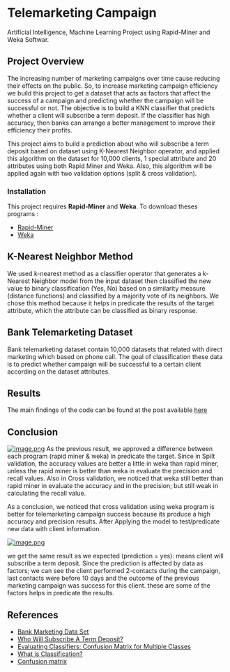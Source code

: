 # Telemarketing Campaign
 Artificial Intelligence, Machine Learning Project using Rapid-Miner and Weka Softwar.

## Project Overview 
The increasing number of marketing campaigns over time cause reducing their effects on the public. So, to increase marketing campaign efficiency we build this project to get a dataset that acts as factors that affect the success of a campaign and predicting whether the campaign will be successful or not.
The objective is to build a KNN classifier that predicts whether a client will subscribe a term deposit. If the classifier has high accuracy, then banks can arrange a better management to improve their efficiency their profits.

This project aims to build a prediction about who will subscribe a term deposit based on dataset using K-Nearest Neighbor operator, and applied this algorithm on the dataset for 10,000 clients, 1 special attribute and 20 attributes using both Rapid Miner and Weka. Also, this algorithm will be applied again with two validation options (split & cross validation).

### Installation 

This project requires **Rapid-Miner** and **Weka**.
To download theses programs :
- [Rapid-Miner](https://my.rapidminer.com/nexus/account/index.html#downloads)
- [Weka](http://www.cs.waikato.ac.nz/ml/weka/downloading.html)
## K-Nearest Neighbor Method
We used k-nearest method as a classifier operator that generates a k-Nearest Neighbor model from the input dataset then classified the new value to binary classification (Yes, No) based on a similarity measure (distance functions) and classified by a majority vote of its neighbors. We chose this method because it helps in predicate the results of the target attribute, which the attribute can be classified as binary response.

## Bank Telemarketing Dataset
Bank telemarketing dataset contain 10,000 datasets that related with direct marketing which based on phone call. The goal of classification these data is to predict whether campaign will be successful to a certain client according on the dataset attributes.

## Results
The main findings of the code can be found at the post available [here](https://medium.com/@algethamishahad/telemarketing-campaign-280e253ea8c5?sk=5707e576a9194ece2f94f68d54d68cb3)

## Conclusion
[![image.png](https://i.postimg.cc/MHW9JWNq/image.png)](https://postimg.cc/1njGpZyj)
As the previous result, we approved a difference between each program (rapid miner & weka) in predicate the target. Since in Spilt validation, the accuracy values are better a little in weka than rapid miner, unless the rapid miner is better than weka in evaluate the precision and recall values. Also in Cross validation, we noticed that weka still better than rapid miner in evaluate the accuracy and in the precision; but still weak in calculating the recall value.

As a conclusion, we noticed that cross validation using weka program is better for telemarketing campaign success because its produce a high accuracy and precision results. After Applying the model to test/predicate new data with client information.

[![image.png](https://i.postimg.cc/26xxws6J/image.png)](https://postimg.cc/LYnf40jB)

we get the same result as we expected (prediction = yes): means client will subscribe a term deposit. Since the prediction is affected by data as factors; we can see the client performed 2-contacts during the campaign, last contacts were before 10 days and the outcome of the previous marketing campaign was success for this client. these are some of the factors helps in predicate the results.

## References

- [Bank Marketing Data Set](https://archive.ics.uci.edu/ml/datasets/Bank+Marketing)
- [Who Will Subscribe A Term Deposit?](http://www.columbia.edu/~jc4133/ADA-Project.pdf) 
- [Evaluating Classifiers: Confusion Matrix for Multiple Classes](https://www.youtube.com/watch?v=FAr2GmWNbT0&list=PLea0WJq13cnCZZ3sXVEZ2OE5CLeZUlCmm&index=4) 
- [What is Classification?](https://www.youtube.com/watch?v=SAUIDEhGC8w&index=2&list=PLea0WJq13cnCS4LLMeUuZmTxqsqlhwUoe) 
- [Confusion matrix](https://en.wikipedia.org/wiki/Confusion_matrix) 
